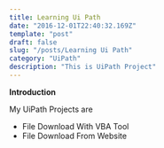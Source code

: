 ```yaml
---
title: Learning Ui Path
date: "2016-12-01T22:40:32.169Z"
template: "post"
draft: false
slug: "/posts/Learning Ui Path"
category: "UiPath"
description: "This is UiPath Project"
---
```


**Introduction** 

My UiPath Projects are
 - File Download With VBA Tool
 - File Download From Website

